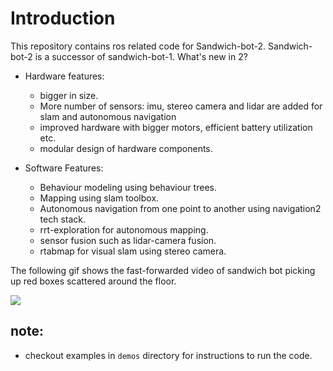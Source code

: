 # Introduction

This repository contains ros related code for Sandwich-bot-2. Sandwich-bot-2 is a successor of sandwich-bot-1. What's new in 2?

- Hardware features:
  - bigger in size.
  - More number of sensors: imu, stereo camera and lidar are added for slam and autonomous navigation
  - improved hardware with bigger motors, efficient battery utilization etc.
  - modular design of hardware components.

- Software Features:
  - Behaviour modeling using behaviour trees.
  - Mapping using slam toolbox.
  - Autonomous navigation from one point to another using navigation2 tech stack.
  - rrt-exploration for autonomous mapping.
  - sensor fusion such as lidar-camera fusion.
  - rtabmap for visual slam using stereo camera.

The following gif shows the fast-forwarded video of sandwich bot picking up red boxes scattered around the floor.

![](demos/box_picker/media/demo.gif)

## note:
- checkout examples in `demos` directory for instructions to run the code. 
